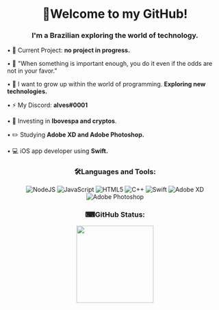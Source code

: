 <h1 align="center">👋Welcome to my GitHub!</h1>
<h3 align="center">I'm a Brazilian exploring the world of technology.</h3>

• 🔭 Current Project: **no project in progress.**

• 💬 "When something is important enough, you do it even if the odds are not in your favor."

• 🤝 I want to grow up within the world of programming. **Exploring new technologies.**

• ⚡ My Discord: **alves#0001**

• 💸 Investing in **Ibovespa and cryptos**. 

• ✏️ Studying **Adobe XD and Adobe Photoshop.**

• 💻 iOS app developer using **Swift.**


<h3 align="center">🛠️Languages and Tools:</h3>
<p align="center">
  <img alt="NodeJS" src="https://img.shields.io/badge/node.js%20-%2343853D.svg?&style=for-the-badge&logo=node.js&logoColor=white"/>
  <img alt="JavaScript" src="https://img.shields.io/badge/javascript%20-%23323330.svg?&style=for-the-badge&logo=javascript&logoColor=%23F7DF1E"/>
  <img alt="HTML5" src="https://img.shields.io/badge/html5%20-%23E34F26.svg?&style=for-the-badge&logo=html5&logoColor=white"/>
  <img alt="C++" src="https://img.shields.io/badge/c++%20-%2300599C.svg?&style=for-the-badge&logo=c%2B%2B&ogoColor=white"/>
  <img alt="Swift" src="https://img.shields.io/badge/swift-%23FA7343.svg?&style=for-the-badge&logo=swift&logoColor=white"/>
  <img alt="Adobe XD" src="https://img.shields.io/badge/adobe%20xd%20-%23FF26BE.svg?&style=for-the-badge&logo=adobe%20xd&logoColor=white"/>
  <img alt="Adobe Photoshop" src="https://img.shields.io/badge/adobe%20photoshop%20-%2331A8FF.svg?&style=for-the-badge&logo=adobe%20photoshop&logoColor=white"/>
</p>


<h3 align="center">⌨GitHub Status:</h3>
<a href="https://github.com/alvess01">
<p align="center">
  <img height="180em" src="https://github-readme-stats.vercel.app/api?username=alvess01&theme=react&show_icons=true" style"max-width: 100%;" />
</a>
